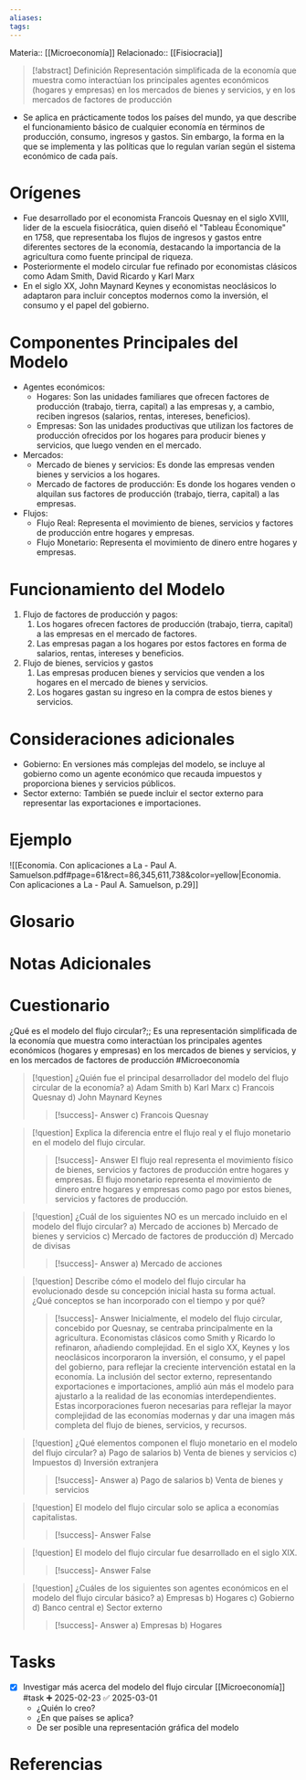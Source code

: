 ```yaml
---
aliases: 
tags:
---
```

Materia:: [[Microeconomía]]
Relacionado:: [[Fisiocracia]]

>[!abstract] Definición
>Representación simplificada de la economía que muestra como interactúan los principales agentes económicos (hogares y empresas) en los mercados de bienes y servicios, y en los mercados de factores de producción 

- Se aplica en prácticamente todos los países del mundo, ya que describe el funcionamiento básico de cualquier economía en términos de producción, consumo, ingresos y gastos. Sin embargo, la forma en la que se implementa y las políticas que lo regulan varían según el sistema económico de cada país. 

# Orígenes 
- Fue desarrollado por el economista Francois Quesnay en el siglo XVIII, lider de la escuela fisiocrática, quien diseñó el "Tableau Économique" en 1758, que representaba los flujos de ingresos y gastos entre diferentes sectores de la economía, destacando la importancia de la agricultura como fuente principal de riqueza. 
- Posteriormente el modelo circular fue refinado por economistas clásicos como Adam Smith, David Ricardo y Karl Marx
- En el siglo XX, John Maynard Keynes y economistas neoclásicos lo adaptaron para incluir conceptos modernos como la inversión, el consumo y el papel del gobierno. 
# Componentes Principales del Modelo 
- Agentes económicos: 
	- Hogares: Son las unidades familiares que ofrecen factores de producción (trabajo, tierra, capital) a las empresas y, a cambio, reciben ingresos (salarios, rentas, intereses, beneficios).
	- Empresas: Son las unidades productivas que utilizan los factores de producción ofrecidos por los hogares para producir bienes y servicios, que luego venden en el mercado.
- Mercados: 
	- Mercado de bienes y servicios: Es donde las empresas venden bienes y servicios a los hogares.
	- Mercado de factores de producción: Es donde los hogares venden o alquilan sus factores de producción (trabajo, tierra, capital) a las empresas.
- Flujos: 
	- Flujo Real: Representa el movimiento de bienes, servicios y factores de producción entre hogares y empresas.
	- Flujo Monetario: Representa el movimiento de dinero entre hogares y empresas.
# Funcionamiento del Modelo 
1. Flujo de factores de producción y pagos: 
	1. Los hogares ofrecen factores de producción (trabajo, tierra, capital) a las empresas en el mercado de factores.
	2. Las empresas pagan a los hogares por estos factores en forma de salarios, rentas, intereses y beneficios.
2. Flujo de bienes, servicios y gastos
	1. Las empresas producen bienes y servicios que venden a los hogares en el mercado de bienes y servicios.
	2. Los hogares gastan su ingreso en la compra de estos bienes y servicios.
# Consideraciones adicionales
- Gobierno: En versiones más complejas del modelo, se incluye al gobierno como un agente económico que recauda impuestos y proporciona bienes y servicios públicos.
- Sector externo: También se puede incluir el sector externo para representar las exportaciones e importaciones.

# Ejemplo 
![[Economia. Con aplicaciones a La - Paul A. Samuelson.pdf#page=61&rect=86,345,611,738&color=yellow|Economia. Con aplicaciones a La - Paul A. Samuelson, p.29]]

# Glosario


# Notas Adicionales

# Cuestionario 
¿Qué es el modelo del flujo circular?;; Es una representación simplificada de la economía que muestra como interactúan los principales agentes económicos (hogares y empresas) en los mercados de bienes y servicios, y en los mercados de factores de producción #Microeconomía
<!--SR:!2025-03-02,1,230-->

> [!question] ¿Quién fue el principal desarrollador del modelo del flujo circular de la economía?
> a) Adam Smith
> b) Karl Marx
> c) Francois Quesnay
> d) John Maynard Keynes
>> [!success]- Answer
>> c) Francois Quesnay

> [!question] Explica la diferencia entre el flujo real y el flujo monetario en el modelo del flujo circular.
>> [!success]- Answer
>> El flujo real representa el movimiento físico de bienes, servicios y factores de producción entre hogares y empresas. El flujo monetario representa el movimiento de dinero entre hogares y empresas como pago por estos bienes, servicios y factores de producción.

> [!question] ¿Cuál de los siguientes NO es un mercado incluido en el modelo del flujo circular?
> a) Mercado de acciones
> b) Mercado de bienes y servicios
> c) Mercado de factores de producción
> d) Mercado de divisas
>> [!success]- Answer
>> a) Mercado de acciones

> [!question] Describe cómo el modelo del flujo circular ha evolucionado desde su concepción inicial hasta su forma actual. ¿Qué conceptos se han incorporado con el tiempo y por qué?
>> [!success]- Answer
>> Inicialmente, el modelo del flujo circular, concebido por Quesnay, se centraba principalmente en la agricultura.  Economistas clásicos como Smith y Ricardo lo refinaron, añadiendo complejidad. En el siglo XX, Keynes y los neoclásicos incorporaron la inversión, el consumo, y el papel del gobierno,  para reflejar la creciente intervención estatal en la economía.  La inclusión del sector externo, representando exportaciones e importaciones, amplió aún más el modelo para ajustarlo a la realidad de las economías interdependientes.  Estas incorporaciones fueron necesarias para reflejar la mayor complejidad de las economías modernas y dar una imagen más completa del flujo de bienes, servicios, y recursos.

> [!question] ¿Qué elementos componen el flujo monetario en el modelo del flujo circular?
> a) Pago de salarios
> b) Venta de bienes y servicios
> c) Impuestos
> d) Inversión extranjera
>> [!success]- Answer
>> a) Pago de salarios
>> b) Venta de bienes y servicios

> [!question] El modelo del flujo circular solo se aplica a economías capitalistas.
>> [!success]- Answer
>> False

> [!question] El modelo del flujo circular fue desarrollado en el siglo XIX.
>> [!success]- Answer
>> False

> [!question] ¿Cuáles de los siguientes son agentes económicos en el modelo del flujo circular básico?
> a) Empresas
> b) Hogares
> c) Gobierno
> d) Banco central
> e) Sector externo
>> [!success]- Answer
>> a) Empresas
>> b) Hogares

# Tasks
- [x] Investigar más acerca del modelo del flujo circular [[Microeconomía]] #task ➕ 2025-02-23 ✅ 2025-03-01
	- ¿Quién lo creo? 
	- ¿En que países se aplica?
	- De ser posible una representación gráfica del modelo 
# Referencias 
